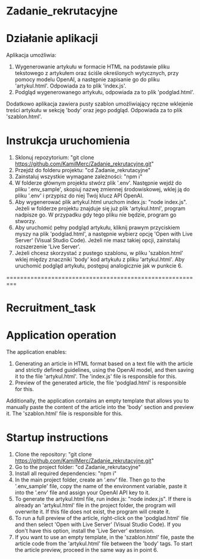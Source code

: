 # Zadanie_rekrutacyjne

# Działanie aplikacji
Aplikacja umożliwia:
1. Wygenerowanie artykułu w formacie HTML na podstawie pliku tekstowego z artykułem oraz ściśle określonych wytycznych, przy pomocy modelu OpenAI, a następnie zapisanie go do pliku 'artykul.html'. Odpowiada za to plik 'index.js'. 
2. Podgląd wygenerowanego artykułu, odpowiada za to plik 'podglad.html'.

Dodatkowo aplikacja zawiera pusty szablon umożliwiający ręczne wklejenie treści artykułu w sekcję 'body' oraz jego podgląd. Odpowiada za to plik 'szablon.html'.


# Instrukcja uruchomienia
1. Sklonuj repozytorium:
"git clone https://github.com/KamilMerc/Zadanie_rekrutacyjne.git"
2. Przejdź do folderu projektu:
"cd Zadanie_rekrutacyjne"
3. Zainstaluj wszystkie wymagane zależności:
"npm i" 
4. W folderze głównym projektu stwórz plik '.env'. Następnie wejdź do pliku '.env_sample', skopiuj nazwę zmiennej środowiskowej, wklej ją do pliku '.env' i przypisz do niej Twój klucz API OpenAI.
5. Aby wygenerować plik artykul.html uruchom index.js:
"node index.js".
Jeżeli w folderze projektu znajduje się już plik 'artykul.html', program nadpisze go. W przypadku gdy tego pliku nie będzie, program go stworzy.
6. Aby uruchomić pełny podgląd artykułu, kliknij prawym przyciskiem myszy na plik 'podglad.html', a następnie wybierz opcję 'Open with Live Server' (Visual Studio Code). Jeżeli nie masz takiej opcji, zainstaluj rozszerzenie 'Live Server'.
7. Jeżeli chcesz skorzystać z pustego szablonu, w pliku 'szablon.html' wklej między znaczniki 'body' kod artykułu z pliku 'artykul.html'. Aby uruchomić podgląd artykułu, postępuj analogicznie jak w punkcie 6. 


=========================================================


# Recruitment_task

# Application operation
The application enables:
1. Generating an article in HTML format based on a text file with the article and strictly defined guidelines, using the OpenAI model, and then saving it to the file 'artykul.html'. The 'index.js' file is responsible for this. 
2. Preview of the generated article, the file 'podglad.html' is responsible for this.

Additionally, the application contains an empty template that allows you to manually paste the content of the article into the 'body' section and preview it. The 'szablon.html' file is responsible for this.


# Startup instructions
1. Clone the repository:
"git clone https://github.com/KamilMerc/Zadanie_rekrutacyjne.git"
2. Go to the project folder:
"cd Zadanie_rekrutacyjne"
3. Install all required dependencies:
"npm i"
4. In the main project folder, create an '.env' file. Then go to the '.env_sample' file, copy the name of the environment variable, paste it into the '.env' file and assign your OpenAI API key to it.
5. To generate the artykul.html file, run index.js:
"node index.js".
If there is already an 'artykul.html' file in the project folder, the program will overwrite it. If this file does not exist, the program will create it.
6. To run a full preview of the article, right-click on the 'podglad.html' file and then select 'Open with Live Server' (Visual Studio Code). If you don't have this option, install the 'Live Server' extension.
7. If you want to use an empty template, in the 'szablon.html' file, paste the article code from the 'artykul.html' file between the 'body' tags. To start the article preview, proceed in the same way as in point 6.